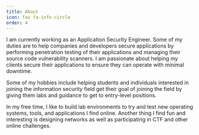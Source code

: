 ```yaml
---
title: About
icon: fas fa-info-circle
order: 4
---
```


<!-- > Add Markdown syntax content to file `_tabs/about.md`{: .filepath } and it will show up on this page. -->
<!-- {: .prompt-tip } -->

I am currently working as an Application Security Engineer. Some of my duties are to help companies and developers secure applications by performing penetration testing of their applications and managing their source code vulnerability scanners. I am passionate about helping my clients secure their applications to ensure they can operate with minimal downtime.

Some of my hobbies include helping students and individuals interested in joining the information security field get their goal of joining the field by giving them labs and guidance to get to entry-level positions.

In my free time, I like to build lab environments to try and test new operating systems, tools, and applications I find online. Another thing I find fun and interesting is designing networks as well as participating in CTF and other online challenges.
